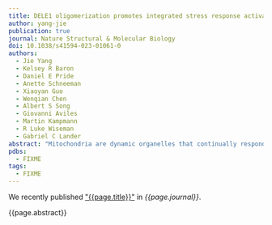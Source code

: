 ```yaml
---
title: DELE1 oligomerization promotes integrated stress response activation
author: yang-jie
publication: true
journal: Nature Structural & Molecular Biology
doi: 10.1038/s41594-023-01061-0
authors:
  - Jie Yang
  - Kelsey R Baron
  - Daniel E Pride
  - Anette Schneeman
  - Xiaoyan Guo
  - Wenqian Chen
  - Albert S Song
  - Giovanni Aviles
  - Martin Kampmann
  - R Luke Wiseman
  - Gabriel C Lander  
abstract: "Mitochondria are dynamic organelles that continually respond to cellular stress. Recent studies have demonstrated that mitochondrial stress is relayed from mitochondria to the cytosol by the release of a proteolytic fragment of DELE1 that binds to the eIF2α kinase HRI to initiate integrated stress response (ISR) signaling. We report the cryo-electron microscopy structure of the C terminal cleavage product of human DELE1, which assembles into a high-order oligomer. The oligomer consists of eight DELE1 monomers that assemble with D4 symmetry via two sets of hydrophobic inter subunit interactions. We identified the key residues involved in DELE1 oligomerization, and confirmed their role in stabilizing the octamer in vitro and in cells using mutagenesis. We further show that assembly-impaired DELE1 mutants are compromised in their ability to induce HRI-dependent ISR activation in cell culture models. Together, our findings provide molecular insights into the activity of DELE1 and how it signals to promote ISR activity following mitochondrial insult."
pdbs:
  - FIXME
tags:
  - FIXME
---
```


We recently published ["{{page.title}}"](https://doi.org/{{page.doi}}) in *{{page.journal}}*.

{{page.abstract}}
